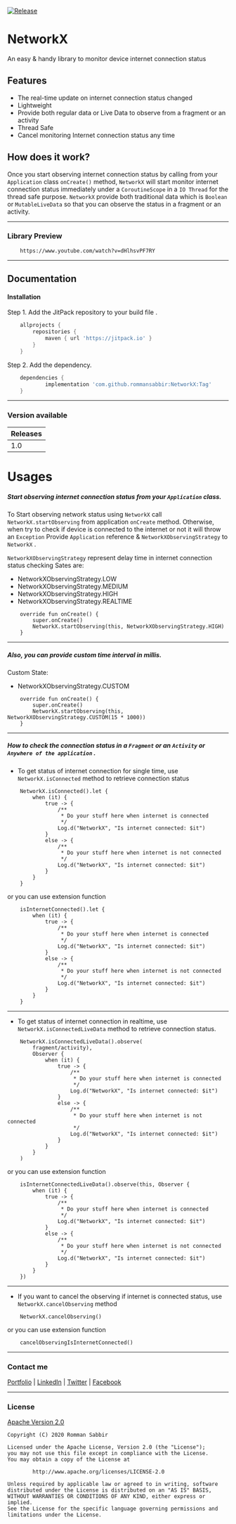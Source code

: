 [![Release](https://jitpack.io/v/jitpack/android-example.svg)](https://jitpack.io/#rommansabbir/NetworkX)
# NetworkX
An easy & handy library to monitor device internet connection status 

## Features
* The real-time update on internet connection status changed
* Lightweight
* Provide both regular data or Live Data to observe from a fragment or an activity
* Thread Safe
* Cancel monitoring Internet connection status any time

## How does it work?
Once you start observing internet connection status by calling from your ``Application`` class `onCreate()`
method, ``NetworkX`` will start monitor internet connection status immediately under a `CoroutineScope` in a `IO Thread` 
for the thread safe purpose. ``NetworkX`` provide both traditional data which is `Boolean` or `MutableLiveData`
so that you can observe the status in a fragment or an activity.

---

### Library Preview

        https://www.youtube.com/watch?v=dHlhsvPF7RY
---

## Documentation

#### Installation
Step 1. Add the JitPack repository to your build file .

```gradle
    allprojects {
        repositories {
            maven { url 'https://jitpack.io' }
        }
    }
```

Step 2. Add the dependency.

```gradle
    dependencies {
            implementation 'com.github.rommansabbir:NetworkX:Tag'
    }
```

---

### Version available

| Releases
| ------------- |
| 1.0           |

# Usages

##### Start observing internet connection status from your `Application` class.

To Start observing network status using ``NetworkX`` call `NetworkX.startObserving` from application `onCreate` method.
Otherwise, when try to check if device is connected to the internet or not it will throw an `Exception`
Provide `Application` reference & `NetworkXObservingStrategy` to `NetworkX` .

`NetworkXObservingStrategy` represent delay time in internet connection status checking
Sates are:


* NetworkXObservingStrategy.LOW
* NetworkXObservingStrategy.MEDIUM
* NetworkXObservingStrategy.HIGH
* NetworkXObservingStrategy.REALTIME


````
    override fun onCreate() {
        super.onCreate()
        NetworkX.startObserving(this, NetworkXObservingStrategy.HIGH)
    }
````
---

##### Also, you can provide custom time interval in millis.
Custom State:


* NetworkXObservingStrategy.CUSTOM
         
````
    override fun onCreate() {
        super.onCreate()
        NetworkX.startObserving(this, NetworkXObservingStrategy.CUSTOM(15 * 1000))
    }
````

---

##### How to check the connection status in a `Fragment` or an `Activity` or `Anywhere of the application` .

* To get status of internet connection for single time, use `NetworkX.isConnected` method to retrieve connection status

````
    NetworkX.isConnected().let {
        when (it) {
            true -> {
                /**
                 * Do your stuff here when internet is connected
                 */
                Log.d("NetworkX", "Is internet connected: $it")
            }
            else -> {
                /**
                 * Do your stuff here when internet is not connected
                 */
                Log.d("NetworkX", "Is internet connected: $it")
            }
        }
    }
````

or you can use extension function

````
    isInternetConnected().let {
        when (it) {
            true -> {
                /**
                 * Do your stuff here when internet is connected
                 */
                Log.d("NetworkX", "Is internet connected: $it")
            }
            else -> {
                /**
                 * Do your stuff here when internet is not connected
                 */
                Log.d("NetworkX", "Is internet connected: $it")
            }
        }
    }
````

---

* To get status of internet connection in realtime, use `NetworkX.isConnectedLiveData` method to retrieve connection status.

````
    NetworkX.isConnectedLiveData().observe(
        fragment/activity),
        Observer {
            when (it) {
                true -> {
                    /**
                     * Do your stuff here when internet is connected
                     */
                    Log.d("NetworkX", "Is internet connected: $it")
                }
                else -> {
                    /**
                     * Do your stuff here when internet is not connected
                     */
                    Log.d("NetworkX", "Is internet connected: $it")
                }
            }
        }
    )
````

or you can use extension function

````
    isInternetConnectedLiveData().observe(this, Observer {
        when (it) {
            true -> {
                /**
                 * Do your stuff here when internet is connected
                 */
                Log.d("NetworkX", "Is internet connected: $it")
            }
            else -> {
                /**
                 * Do your stuff here when internet is not connected
                 */
                Log.d("NetworkX", "Is internet connected: $it")
            }
        }
    })
````

---

* If you want to cancel the observing if internet is connected status, use `NetworkX.cancelObserving` method

````
    NetworkX.cancelObserving()

````

or you can use extension function

````
    cancelObservingIsInternetConnected()
````

---

### Contact me
[Portfolio](https://www.rommansabbir.com/) | [LinkedIn](https://www.linkedin.com/in/rommansabbir/) | [Twitter](https://www.twitter.com/itzrommansabbir/) | [Facebook](https://www.facebook.com/itzrommansabbir/)

---

### License
[Apache Version 2.0](http://www.apache.org/licenses/LICENSE-2.0.html)

````
Copyright (C) 2020 Romman Sabbir

Licensed under the Apache License, Version 2.0 (the "License");
you may not use this file except in compliance with the License.
You may obtain a copy of the License at

		http://www.apache.org/licenses/LICENSE-2.0

Unless required by applicable law or agreed to in writing, software
distributed under the License is distributed on an "AS IS" BASIS,
WITHOUT WARRANTIES OR CONDITIONS OF ANY KIND, either express or implied.
See the License for the specific language governing permissions and
limitations under the License.
````


